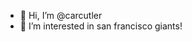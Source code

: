 - 👋 Hi, I’m @carcutler
- 👀 I’m interested in san francisco giants!

<!---
carcutler/carcutler is a ✨ special ✨ repository because its `README.md` (this file) appears on your GitHub profile.
You can click the Preview link to take a look at your changes.
--->
